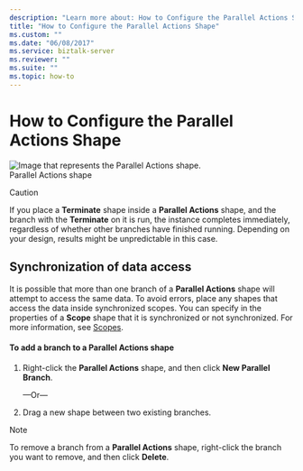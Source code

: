 ```yaml
---
description: "Learn more about: How to Configure the Parallel Actions Shape"
title: "How to Configure the Parallel Actions Shape"
ms.custom: ""
ms.date: "06/08/2017"
ms.service: biztalk-server
ms.reviewer: ""
ms.suite: ""
ms.topic: how-to
---
```

# How to Configure the Parallel Actions Shape
![Image that represents the Parallel Actions shape.](../core/media/ebiz-orch-paralactions.gif "ebiz_orch_paralactions")  
Parallel Actions shape  
  
> [!CAUTION]
>  If you place a **Terminate** shape inside a **Parallel Actions** shape, and the branch with the **Terminate** on it is run, the instance completes immediately, regardless of whether other branches have finished running. Depending on your design, results might be unpredictable in this case.  
  
## Synchronization of data access  
 It is possible that more than one branch of a **Parallel Actions** shape will attempt to access the same data. To avoid errors, place any shapes that access the data inside synchronized scopes. You can specify in the properties of a **Scope** shape that it is synchronized or not synchronized. For more information, see [Scopes](../core/scopes.md).  
  
#### To add a branch to a Parallel Actions shape  
  
1.  Right-click the **Parallel Actions** shape, and then click **New Parallel Branch**.  
  
     —Or—  
  
2.  Drag a new shape between two existing branches.  
  
> [!NOTE]
>  To remove a branch from a **Parallel Actions** shape, right-click the branch you want to remove, and then click **Delete**.
